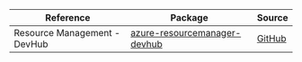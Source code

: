 | Reference | Package | Source |
|---|---|---|
|Resource Management - DevHub|[azure-resourcemanager-devhub](https://repo1.maven.org/maven2/com/azure/resourcemanager/azure-resourcemanager-devhub)|[GitHub](https://github.com/Azure/azure-sdk-for-java/blob/main/sdk/devhub/azure-resourcemanager-devhub)|
